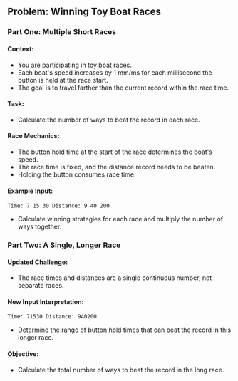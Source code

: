 ## Problem: Winning Toy Boat Races

### Part One: Multiple Short Races

#### Context:
- You are participating in toy boat races.
- Each boat's speed increases by 1 mm/ms for each millisecond the button is held at the race start.
- The goal is to travel farther than the current record within the race time.

#### Task:
- Calculate the number of ways to beat the record in each race.

#### Race Mechanics:
- The button hold time at the start of the race determines the boat's speed.
- The race time is fixed, and the distance record needs to be beaten.
- Holding the button consumes race time.

#### Example Input:
`Time: 7 15 30
Distance: 9 40 200`

- Calculate winning strategies for each race and multiply the number of ways together.

### Part Two: A Single, Longer Race

#### Updated Challenge:
- The race times and distances are a single continuous number, not separate races.

#### New Input Interpretation:
`Time: 71530
Distance: 940200`

- Determine the range of button hold times that can beat the record in this longer race.

#### Objective:
- Calculate the total number of ways to beat the record in the long race.
